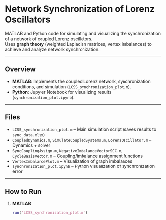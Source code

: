 # Network Synchronization of Lorenz Oscillators

MATLAB and Python code for simulating and visualizing the synchronization of a network of coupled Lorenz oscillators.  
Uses **graph theory** (weighted Laplacian matrices, vertex imbalances) to achieve and analyze network synchronization.

---

## Overview
- **MATLAB**: Implements the coupled Lorenz network, synchronization conditions, and simulation (`LCSS_synchronization_plot.m`).  
- **Python**: Jupyter Notebook for visualizing results (`synchronization_plot.ipynb`).  

---

## Files
- `LCSS_synchronization_plot.m` – Main simulation script (saves results to `sync_data.xlsx`)  
- `CoupledDynamics.m`, `SimulateCoupledSystems.m`, `LorenzOscillator.m` – Dynamics + solver  
- `SyncCouplingAssign.m`, `NegativeImbalanceVectorSCC.m`, `CycleBasisVector.m` – Coupling/imbalance assignment functions  
- `VertexImbalancePlot.m` – Visualization of graph imbalances  
- `synchronization_plot.ipynb` – Python visualization of synchronization error  

---

## How to Run
1. **MATLAB**  
   ```matlab
   run('LCSS_synchronization_plot.m')
